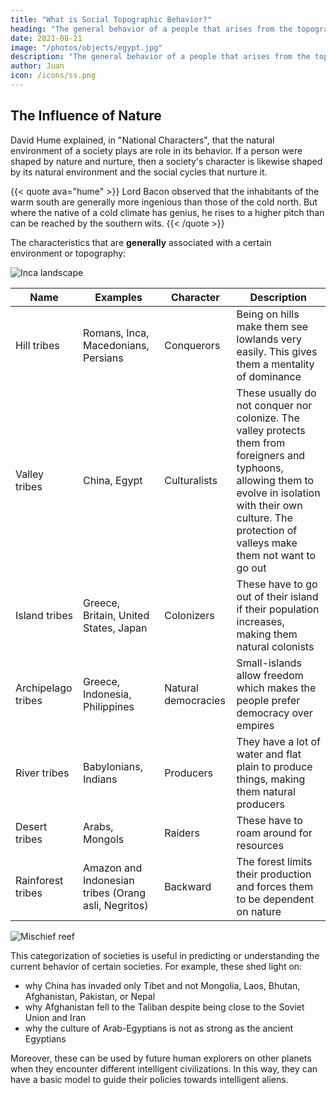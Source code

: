 ```yaml
---
title: "What is Social Topographic Behavior?"
heading: "The general behavior of a people that arises from the topography of their homeland"
date: 2021-08-21
image: "/photos/objects/egypt.jpg"
description: "The general behavior of a people that arises from the topography of their homeland"
author: Juan
icon: /icons/ss.png
---
```



## The Influence of Nature

David Hume explained, in "National Characters", that the natural environment of a society plays are role in its behavior. If a person were shaped by nature and nurture, then a society's character is likewise shaped by its natural environment and the social cycles that nurture it.

{{< quote ava="hume" >}}
Lord Bacon observed that the inhabitants of the warm south are generally more ingenious than those of the cold north. But where the native of a cold climate has genius, he rises to a higher pitch than can be reached by the southern wits.
{{< /quote >}}

The characteristics that are **generally** associated with a certain environment or topography:

![Inca landscape](https://res.cloudinary.com/nara/image/upload/v1567936990/photos/incacroplowres.jpg)

Name | Examples | Character | Description
--- | --- | --- | ---
Hill tribes | Romans, Inca, Macedonians, Persians | Conquerors | Being on hills make them see lowlands very easily. This gives them a mentality of dominance
Valley tribes | China, Egypt | Culturalists | These usually do not conquer nor colonize. The valley protects them from foreigners and typhoons, allowing them to evolve in isolation with their own culture. The protection of valleys make them not want to go out
Island tribes | Greece, Britain, United States, Japan | Colonizers | These have to go out of their island if their population increases, making them natural colonists
Archipelago tribes | Greece, Indonesia, Philippines | Natural democracies | Small-islands allow freedom which makes the people prefer democracy over empires
River tribes | Babylonians, Indians | Producers | They have a lot of water and flat plain to produce things, making them natural producers
Desert tribes | Arabs, Mongols | Raiders | These have to roam around for resources
Rainforest tribes | Amazon and Indonesian tribes (Orang asli, Negritos) | Backward | The forest limits their production and forces them to be dependent on nature


<!-- In its long history, Egypt seemed to want to conquer only a few times and never even made it into Turkey nor Persia -->
![Mischief reef](https://sorasystem.sirv.com/photos/mischief600.jpg)

This categorization of societies is useful in predicting or understanding the current behavior of certain societies. For example, these shed light on:

- why China has invaded only Tibet and not Mongolia, Laos, Bhutan, Afghanistan, Pakistan, or Nepal
- why Afghanistan fell to the Taliban despite being close to the Soviet Union and Iran 
- why the culture of Arab-Egyptians is not as strong as the ancient Egyptians 

Moreover, these can be used by future human explorers on other planets when they encounter different intelligent civilizations. In this way, they can have a basic model to guide their policies towards intelligent aliens.

<!--   part David Hume’s method of assigning physical and metaphysical causes to the observable characteristics of groups of humans, as races.

It is one of the many factors that make up the social cycle theory of my proposed science, which aims to predict man-made events from human mental patterns — since mentality creates reality and since mentality (a constant force called Shiva or Yang) is bound by the universe (a constant force called Shakti or Yin), then history is cyclical and predictable (just as the seasons are cyclical and predictable because heat (a constant force from the sun) is bound by the rotation and revolution of the Earth (through a constant force of the sun’s gravity). -->
